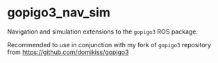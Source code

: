 # gopigo3_nav_sim

Navigation and simulation extensions to the `gopigo3` ROS package.

Recommended to use in conjunction with my fork of `gopigo3` repository from 
https://github.com/domikiss/gopigo3
